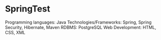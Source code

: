# SpringTest
Programming languages: Java
Technologies/Frameworks: Spring, Spring Security, Hibernate, Maven
RDBMS: PostgreSQL
Web Development: HTML, CSS, XML
